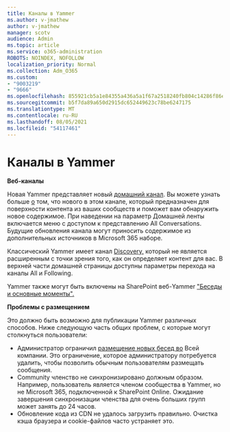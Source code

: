 ```yaml
---
title: Каналы в Yammer
ms.author: v-jmathew
author: v-jmathew
manager: scotv
audience: Admin
ms.topic: article
ms.service: o365-administration
ROBOTS: NOINDEX, NOFOLLOW
localization_priority: Normal
ms.collection: Adm_O365
ms.custom:
- "9003219"
- "9666"
ms.openlocfilehash: 855921cb5a1e84355a436a5a1f67a2518240fb804c14286f86e7f2fca306bb30
ms.sourcegitcommit: b5f7da89a650d2915dc652449623c78be6247175
ms.translationtype: MT
ms.contentlocale: ru-RU
ms.lasthandoff: 08/05/2021
ms.locfileid: "54117461"
---
```

# <a name="feeds-in-yammer"></a>Каналы в Yammer

**Веб-каналы**

Новая Yammer представляет новый [домашний канал](https://support.microsoft.com/office/what-s-in-the-yammer-home-feed-8fff52dd-5b38-468c-b963-fa4c6a4f9254). Вы можете узнать больше [о](https://techcommunity.microsoft.com/t5/yammer-blog/yammer-discovery-what-is-in-my-feed/ba-p/1596230) том, что нового в этом канале, который предназначен для поверхности контента из ваших сообществ и поможет вам обнаружить новое содержимое. При наведении на параметр Домашней ленты включается меню с доступом к представлению All Conversations. Будущие обновления канала могут приносить содержимое из дополнительных источников в Microsoft 365 наборе.

Классический Yammer имеет канал [Discovery,](https://support.microsoft.com/office/what-s-in-the-yammer-discovery-feed-28ba9a79-2bde-4e7c-8420-db2296c3ca49) который не является расширенным с точки зрения того, как он определяет контент для вас. В верхней части домашней страницы доступны параметры перехода на каналы All и Following.

Yammer также могут быть включены на SharePoint веб-Yammer ["Беседы и основные моменты".](https://support.microsoft.com/office/use-a-yammer-web-part-in-sharepoint-online-a53cfa0c-3d09-42c8-a286-1038a81c59da)

**Проблемы с размещением**

Это должно быть возможно для публикации Yammer различных способов. Ниже следующую часть общих проблем, с которые могут столкнуться пользователи:

- Администратор ограничил [размещение новых бесед во](https://support.microsoft.com/office/restrict-all-company-posts-in-yammer-3219d2ae-db15-4c9f-9dd2-28559ae39a97) Всей компании. Это ограничение, которое администратору потребуется удалить, чтобы позволить обычным пользователям размещать сообщения.
- Community членство не синхронизировано должным образом. Например, пользователь является членом сообщества в Yammer, но не Microsoft 365, подключенной к SharePoint Online. Ожидание завершения синхронизации членства для очень больших групп может занять до 24 часов.
- Обновление кода из CDN не удалось загрузить правильно. Очистка кэша браузера и cookie-файлов часто устраняет это.
